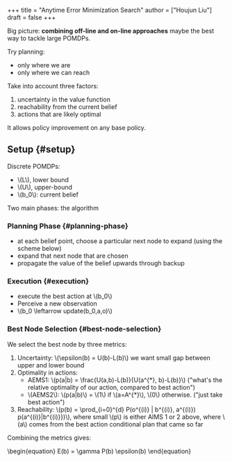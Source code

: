 +++
title = "Anytime Error Minimization Search"
author = ["Houjun Liu"]
draft = false
+++

Big picture: **combining off-line and on-line approaches** maybe the best way to tackle large POMDPs.

Try planning:

-   only where we are
-   only where we can reach

Take into account three factors:

1.  uncertainty in the value function
2.  reachability from the current belief
3.  actions that are likely optimal

It allows policy improvement on any base policy.


## Setup {#setup}

Discrete POMDPs:

-   \\(L\\), lower bound
-   \\(U\\), upper-bound
-   \\(b\_0\\): current belief

Two main phases: the algorithm


### Planning Phase {#planning-phase}

-   at each belief point, choose a particular next node to expand (using the scheme below)
-   expand that next node that are chosen
-   propagate the value of the belief upwards through backup


### Execution {#execution}

-   execute the best action at \\(b\_0\\)
-   Perceive a new observation
-   \\(b\_0 \leftarrow update(b\_0,a,o)\\)


### Best Node Selection {#best-node-selection}

We select the best node by three metrics:

1.  Uncertainty: \\(\epsilon(b) = U(b)-L(b)\\) we want small gap between upper and lower bound
2.  Optimality in actions:
    -   AEMS1: \\(p(a|b) = \frac{U(a,b)-L(b)}{U(a^{\*}, b)-L(b)}\\) ("what's the relative optimality of our action, compared to best action")
    -   \\(AEMS2\\): \\(p(a|b)\\) = \\(1\\) if \\(a=A^{\*}\\), \\(0\\) otherwise. ("just take best action")
3.  Reachability: \\(p(b) = \prod\_{i=0}^{d} P(o^{(i)} | b^{(i)}, a^{(i)}) p(a^{(i)}|b^{(i)}})\\), where small \\(p\\) is either AIMS 1 or 2 above, where \\(a\\) comes from the best action conditional plan that came so far

Combining the metrics gives:

\begin{equation}
E(b) = \gamma P(b) \epsilon(b)
\end{equation}
